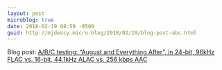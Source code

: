 ```yaml
---
layout: post
microblog: true
date: 2018-02-19 08:59 -0500
guid: http://mjdescy.micro.blog/2018/02/19/blog-post-abc.html
---
```

Blog post: [A/B/C testing: “August and Everything After”, in 24-bit, 96kHz FLAC vs. 16-bit, 44.1kHz ALAC vs. 256 kbps AAC](https://mjdescy.me/2018/02/19/abc-testing-august-and-everything-after-in-24-bit-96khz-flac-vs-16-bit-441khz-alac-vs-256-kbps-aac/)
